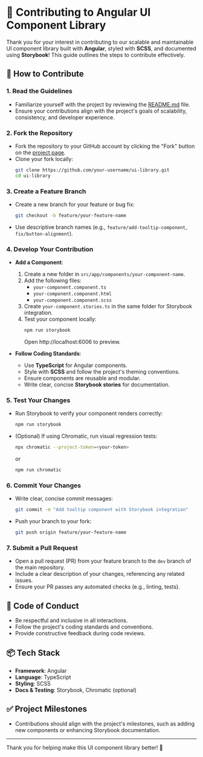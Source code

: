 # 🙌 Contributing to Angular UI Component Library

Thank you for your interest in contributing to our scalable and maintainable UI component library built with **Angular**, styled with **SCSS**, and documented using **Storybook**! This guide outlines the steps to contribute effectively.

## 📌 How to Contribute

### 1. Read the Guidelines
- Familiarize yourself with the project by reviewing the [README.md](./README.md) file.
- Ensure your contributions align with the project's goals of scalability, consistency, and developer experience.

### 2. Fork the Repository
- Fork the repository to your GitHub account by clicking the "Fork" button on the [project page](https://github.com/your-username/ui-library.git).
- Clone your fork locally:
  ```bash
  git clone https://github.com/your-username/ui-library.git
  cd ui-library
  ```

### 3. Create a Feature Branch
- Create a new branch for your feature or bug fix:
  ```bash
  git checkout -b feature/your-feature-name
  ```
- Use descriptive branch names (e.g., `feature/add-tooltip-component`, `fix/button-alignment`).

### 4. Develop Your Contribution
- **Add a Component**:
  1. Create a new folder in `src/app/components/your-component-name`.
  2. Add the following files:
     - `your-component.component.ts`
     - `your-component.component.html`
     - `your-component.component.scss`
  3. Create `your-component.stories.ts` in the same folder for Storybook integration.
  4. Test your component locally:
     ```bash
     npm run storybook
     ```
     Open http://localhost:6006 to preview.

- **Follow Coding Standards**:
  - Use **TypeScript** for Angular components.
  - Style with **SCSS** and follow the project's theming conventions.
  - Ensure components are reusable and modular.
  - Write clear, concise **Storybook stories** for documentation.

### 5. Test Your Changes
- Run Storybook to verify your component renders correctly:
  ```bash
  npm run storybook
  ```
- (Optional) If using Chromatic, run visual regression tests:
  ```bash
  npx chromatic --project-token=<your-token>
  ```
  or
  ```bash
  npm run chromatic
  ```

### 6. Commit Your Changes
- Write clear, concise commit messages:
  ```bash
  git commit -m "Add tooltip component with Storybook integration"
  ```
- Push your branch to your fork:
  ```bash
  git push origin feature/your-feature-name
  ```

### 7. Submit a Pull Request
- Open a pull request (PR) from your feature branch to the `dev` branch of the main repository.
- Include a clear description of your changes, referencing any related issues.
- Ensure your PR passes any automated checks (e.g., linting, tests).

## 📜 Code of Conduct
- Be respectful and inclusive in all interactions.
- Follow the project's coding standards and conventions.
- Provide constructive feedback during code reviews.

## 📦 Tech Stack
- **Framework**: Angular
- **Language**: TypeScript
- **Styling**: SCSS
- **Docs & Testing**: Storybook, Chromatic (optional)

## ✅ Project Milestones
- Contributions should align with the project's milestones, such as adding new components or enhancing Storybook documentation.

---

Thank you for helping make this UI component library better! 🚀